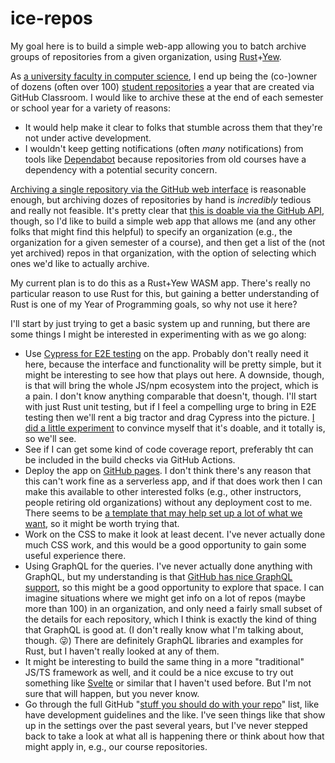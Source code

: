 # ice-repos

My goal here is to build a simple web-app allowing you to batch
archive groups of repositories from a given organization, using
[Rust](https://www.rust-lang.org)+[Yew](https://yew.rs).

As [a university faculty in computer science](https://academics.morris.umn.edu/nic-mcphee),
I end up being the
(co-)owner of dozens (often over 100) [student repositories](https://github.com/UMM-CSci-3601-S22)
a year that are created via GitHub Classroom. I would like to
archive these at the end of each semester or school year for
a variety of reasons:

- It would help make it clear to folks that stumble across them
  that they're not under active development.
- I wouldn't keep getting notifications (often _many_ notifications)
  from tools like [Dependabot](https://github.com/dependabot) because repositories from old
  courses have a dependency with a potential security concern.

[Archiving a single repository via the GitHub web interface](https://docs.github.com/en/repositories/archiving-a-github-repository/archiving-repositories)
is reasonable enough, but archiving dozes of repositories by hand
is _incredibly_ tedious and really not feasible. It's pretty clear
that [this is doable via the GitHub API](https://docs.github.com/en/rest/repos/repos),
though, so I'd like to
build a simple web app that allows me (and any other folks that
might find this helpful) to specify an organization (e.g., the
organization for a given semester of a course), and then get
a list of the (not yet archived) repos in that organization, with the
option of selecting which ones we'd like to actually archive.

My current plan is to do this as a Rust+Yew WASM app. There's
really no particular reason to use Rust for this, but gaining
a better understanding of Rust is one of my Year of Programming
goals, so why not use it here?

I'll start by just trying to get a basic system up and running,
but there are some things I might be interested in experimenting
with as we go along:

- Use [Cypress for E2E testing](https://www.cypress.io) on the
  app. Probably don't really
  need it here, because the interface and functionality will be
  pretty simple, but it might be interesting to see how that
  plays out here. A downside, though, is that will bring the
  whole JS/npm ecosystem into the project, which is a pain.
  I don't know anything comparable that doesn't, though. I'll
  start with just Rust unit testing, but if I feel a compelling
  urge to bring in E2E testing then we'll rent a big tractor and
  drag Cypress into the picture. [I did a little experiment](https://github.com/NicMcPhee/rust-yew-cypress)
  to convince myself that it's doable, and it totally is, so we'll
  see.
- See if I can get some kind of code coverage report, preferably
  tht can be included in the build checks via GitHub Actions.
- Deploy the app on [GitHub pages](https://pages.github.com).
  I don't think there's any
  reason that this can't work fine as a serverless app, and if
  that does work then I can make this available to other interested
  folks (e.g., other instructors, people retiring old organizations)
  without any deployment cost to me. There seems to be [a
  template that may help set up a lot of what we want](https://github.com/Ja-sonYun/yew-template-for-github-io),
  so it might be worth trying that.
- Work on the CSS to make it look at least decent. I've never
  actually done much CSS work, and this would be a good opportunity
  to gain some useful experience there.
- Using GraphQL for the queries. I've never actually done anything
  with GraphQL, but my understanding is that [GitHub has nice
  GraphQL support](https://docs.github.com/en/graphql),
  so this might be a good opportunity to explore
  that space. I can imagine situations where we might get info
  on a lot of repos (maybe more than 100) in an organization,
  and only need a fairly small subset of the details for each
  repository, which I think is exactly the kind of thing that
  GraphQL is good at. (I don't really know what I'm talking about,
  though. :stuck_out_tongue_winking_eye:) There are definitely
  GraphQL libraries and examples for Rust, but I haven't really
  looked at any of them.
- It might be interesting to build the same thing in a more
  "traditional" JS/TS framework as well, and it could be a nice
  excuse to try out something like [Svelte](https://svelte.dev) or 
  similar that I haven't used
  before. But I'm not sure that will happen, but you never know.
- Go through the full GitHub "[stuff you should do with your repo](<https://docs.github.com/en/communities>)"
  list, like have development guidelines and the like. I've seen
  things like that show up in the settings over the past several
  years, but I've never stepped back to take a look at what all
  is happening there or think about how that might apply in, e.g.,
  our course repositories.
